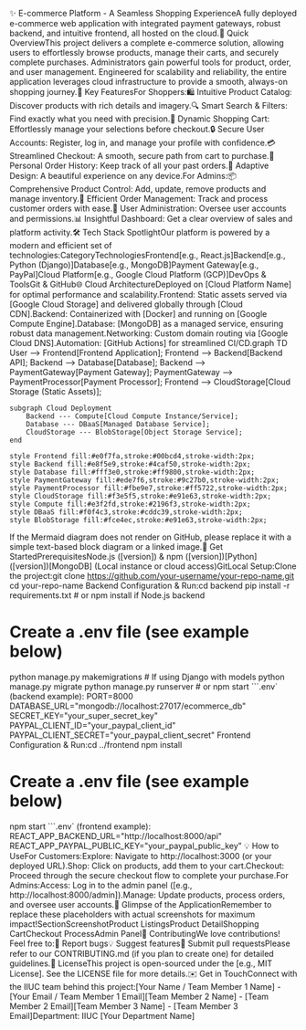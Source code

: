 ✨ E-commerce Platform - A Seamless Shopping ExperienceA fully deployed e-commerce web application with integrated payment gateways, robust backend, and intuitive frontend, all hosted on the cloud.🎯 Quick OverviewThis project delivers a complete e-commerce solution, allowing users to effortlessly browse products, manage their carts, and securely complete purchases. Administrators gain powerful tools for product, order, and user management. Engineered for scalability and reliability, the entire application leverages cloud infrastructure to provide a smooth, always-on shopping journey.🌟 Key FeaturesFor Shoppers:🛍️ Intuitive Product Catalog: Discover products with rich details and imagery.🔍 Smart Search & Filters: Find exactly what you need with precision.🛒 Dynamic Shopping Cart: Effortlessly manage your selections before checkout.🔒 Secure User Accounts: Register, log in, and manage your profile with confidence.💳 Streamlined Checkout: A smooth, secure path from cart to purchase.📜 Personal Order History: Keep track of all your past orders.📱 Adaptive Design: A beautiful experience on any device.For Admins:📦 Comprehensive Product Control: Add, update, remove products and manage inventory.🚚 Efficient Order Management: Track and process customer orders with ease.👤 User Administration: Oversee user accounts and permissions.📊 Insightful Dashboard: Get a clear overview of sales and platform activity.🛠️ Tech Stack SpotlightOur platform is powered by a modern and efficient set of technologies:CategoryTechnologiesFrontend[e.g., React.js]Backend[e.g., Python (Django)]Database[e.g., MongoDB]Payment Gateway[e.g., PayPal]Cloud Platform[e.g., Google Cloud Platform (GCP)]DevOps & ToolsGit & GitHub🌐 Cloud ArchitectureDeployed on [Cloud Platform Name] for optimal performance and scalability.Frontend: Static assets served via [Google Cloud Storage] and delivered globally through [Cloud CDN].Backend: Containerized with [Docker] and running on [Google Compute Engine].Database: [MongoDB] as a managed service, ensuring robust data management.Networking: Custom domain routing via [Google Cloud DNS].Automation: [GitHub Actions] for streamlined CI/CD.graph TD
    User --> Frontend[Frontend Application];
    Frontend --> Backend[Backend API];
    Backend --> Database[Database];
    Backend --> PaymentGateway[Payment Gateway];
    PaymentGateway --> PaymentProcessor[Payment Processor];
    Frontend --> CloudStorage[Cloud Storage (Static Assets)];

    subgraph Cloud Deployment
        Backend --- Compute[Cloud Compute Instance/Service];
        Database --- DBaaS[Managed Database Service];
        CloudStorage --- BlobStorage[Object Storage Service];
    end

    style Frontend fill:#e0f7fa,stroke:#00bcd4,stroke-width:2px;
    style Backend fill:#e8f5e9,stroke:#4caf50,stroke-width:2px;
    style Database fill:#fff3e0,stroke:#ff9800,stroke-width:2px;
    style PaymentGateway fill:#ede7f6,stroke:#9c27b0,stroke-width:2px;
    style PaymentProcessor fill:#fbe9e7,stroke:#ff5722,stroke-width:2px;
    style CloudStorage fill:#f3e5f5,stroke:#e91e63,stroke-width:2px;
    style Compute fill:#e3f2fd,stroke:#2196f3,stroke-width:2px;
    style DBaaS fill:#f0f4c3,stroke:#cddc39,stroke-width:2px;
    style BlobStorage fill:#fce4ec,stroke:#e91e63,stroke-width:2px;
If the Mermaid diagram does not render on GitHub, please replace it with a simple text-based block diagram or a linked image.🚀 Get StartedPrerequisitesNode.js ([version]) & npm ([version])[Python] ([version])[MongoDB] (Local instance or cloud access)GitLocal Setup:Clone the project:git clone https://github.com/your-username/your-repo-name.git
cd your-repo-name
Backend Configuration & Run:cd backend
pip install -r requirements.txt # or npm install if Node.js backend
# Create a .env file (see example below)
python manage.py makemigrations # If using Django with models
python manage.py migrate
python manage.py runserver # or npm start
```.env` (backend example):
PORT=8000 DATABASE_URL="mongodb://localhost:27017/ecommerce_db" SECRET_KEY="your_super_secret_key" PAYPAL_CLIENT_ID="your_paypal_client_id" PAYPAL_CLIENT_SECRET="your_paypal_client_secret"
Frontend Configuration & Run:cd ../frontend
npm install
# Create a .env file (see example below)
npm start
```.env` (frontend example):
REACT_APP_BACKEND_URL="http://localhost:8000/api" REACT_APP_PAYPAL_PUBLIC_KEY="your_paypal_public_key"
💡 How to UseFor Customers:Explore: Navigate to http://localhost:3000 (or your deployed URL).Shop: Click on products, add them to your cart.Checkout: Proceed through the secure checkout flow to complete your purchase.For Admins:Access: Log in to the admin panel ([e.g., http://localhost:8000/admin]).Manage: Update products, process orders, and oversee user accounts.📸 Glimpse of the ApplicationRemember to replace these placeholders with actual screenshots for maximum impact!SectionScreenshotProduct ListingsProduct DetailShopping CartCheckout ProcessAdmin Panel💖 ContributingWe love contributions! Feel free to:🐛 Report bugs💡 Suggest features🚀 Submit pull requestsPlease refer to our CONTRIBUTING.md (if you plan to create one) for detailed guidelines.📄 LicenseThis project is open-sourced under the [e.g., MIT License]. See the LICENSE file for more details.✉️ Get in TouchConnect with the IIUC team behind this project:[Your Name / Team Member 1 Name] - [Your Email / Team Member 1 Email][Team Member 2 Name] - [Team Member 2 Email][Team Member 3 Name] - [Team Member 3 Email]Department: IIUC [Your Department Name]
